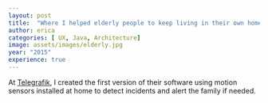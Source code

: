 ```yaml
---
layout: post
title:  "Where I helped elderly people to keep living in their own home safely"
author: erica
categories: [ UX, Java, Architecture]
image: assets/images/elderly.jpg
year: "2015"
experience: true
---
```


At <a href="https://www.telegrafik.eu/">Telegrafik</a>, I created the first version of their software using motion sensors installed at home to detect incidents and alert the family if needed.
